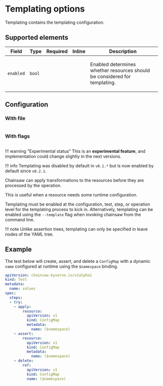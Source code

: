 # Templating options

Templating contains the templating configuration.

## Supported elements

| Field | Type | Required | Inline | Description |
|---|---|---|---|---|
| `enabled` | `bool` |  |  | <p>Enabled determines whether resources should be considered for templating.</p> |

## Configuration

### With file

```yaml
```

### With flags

```bash
```











!!! warning "Experimental status"
    This is an **experimental feature**, and implementation could change slightly in the next versions.

!!! info
    Templating was disabled by default in `v0.1.*` but is now enabled by default since `v0.2.1`.

Chainsaw can apply transformations to the resources before they are processed by the operation.

This is useful when a resource needs some runtime configuration.

Templating must be enabled at the configuration, test, step, or operation level for the templating process to kick in.
Alternatively, templating can be enabled using the `--template` flag when invoking chainsaw from the command line.

!!! note
    Unlike assertion trees, templating can only be specified in leave nodes of the YAML tree.

## Example

The test below will create, assert, and delete a `ConfigMap` with a dynamic `name` configured at runtime using the `$namespace` binding.

```yaml
apiVersion: chainsaw.kyverno.io/v1alpha1
kind: Test
metadata:
  name: values
spec:
  steps:
  - try:
    - apply:
        resource:
          apiVersion: v1
          kind: ConfigMap
          metadata:
            name: ($namespace)
    - assert:
        resource:
          apiVersion: v1
          kind: ConfigMap
          metadata:
            name: ($namespace)
    - delete:
        ref:
          apiVersion: v1
          kind: ConfigMap
          name: ($namespace)
```
